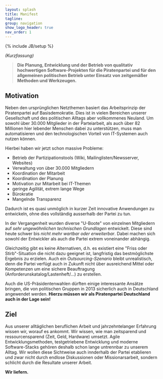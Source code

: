 ```yaml
---
layout: splash 
title: Manifest
tagline: 
group: navigation
show_logo_header: true
nav_order: 1
---
```

{% include JB/setup %}

_(Kurzfassung)_

<blockquote>
<strong>
Die Planung, Entwicklung und der Betrieb von qualitativ hochwertigen Software-Projekten für die Piratenpartei und für den allgemeinen politischen Betrieb unter Einsatz von zeitgemäßer Methoden und Werkzeugen.
</strong>
</blockquote>

<!--
### Was bedeutet Softwareentwicklung?

<p>

  Die deutschsprachige Wikipedia zitiert hierzu Prof. Dr.-Ing. Helmut Balzert
  von der Ruhr-Universität Bochum:
</p>

<blockquote>
  "Zielorientierte Bereitstellung und systematische Verwendung von Prinzipien, Methoden und Werkzeugen für die arbeitsteilige, ingenieurmäßige Entwicklung und Anwendung von umfangreichen Softwaresystemen.“ 
  <small>
    Helmut Balzert, Lehrbuch der Software-Technik. Bd.1. Software-Entwicklung, S.36
  </small>
</blockquote>
-->

<section>
<h2>
  Motivation
</h2>
</section>

Neben den ursprünglichen Netzthemen basiert das Arbeitsprinzip der
Piratenpartei auf Basisdemokratie. Dies ist in vielen Bereichen unserer
Gesellschaft und des politischen Alltags aber vollkommenes Neuland.  Um sowohl über 30.000 Mitglieder in der Parteiarbeit, als auch über 82
Millionen hier lebender Menschen dabei zu unterstützen, muss man automatisieren und den technologischen Vorteil von IT-Systemen auch nutzen können.

Hierbei haben wir jetzt schon massive Probleme:

- Betrieb der Partizipationstools (Wiki, Mailinglisten/Newsserver, Websites)
- Verwaltung von über 30.000 Mitgliedern
- Koordination der Mitarbeit
- Koordination der Planung
- Motivation zur Mitarbeit bei IT-Themen
- geringe Agilität, extrem lange Wege
- Bürokratie
- Mangelnde Transparenz

Dadurch ist es quasi unmöglich in kurzer Zeit innovative Anwendungen zu
entwickeln, ohne dies vollständig ausserhalb der Partei zu tun.

In der Vergangenheit wurden diverse "U-Boote" von einzelnen
Mitgliedern auf _sehr ungewöhnlichen technischen Grundlagen_ entwickelt.
Diese sind heute schwer bis _nicht mehr wartbar oder erweiterbar_.
Dabei machen sich sowohl der Entwickler als auch die Partei extrem
voneinander abhängig.

Gleichzeitig gibt es keine Alternativen, d.h. es existiert eine "Friss
oder Stirb"-Situation die nicht dazu geeignet ist, langfristig das
bestmöglichste Ergebnis zu erzielen. Auch ein _Outsourcing-Szenario_
bleibt unrealistisch, denn die Partei verfügt auch in Zukunft nicht über
ausreichend Mittel oder Kompetenzen um eine sichere Beauftragung
(Anforderunskatalog/Lastenheft/...) zu erstellen.

Auch die US-Präsidentenwahlen dürften einige interessante Ansätze
bringen, die von politischen Gruppen in 2013 sicherlich auch in
Deutschland angewendet werden. __Hierzu müssen wir als Piratenpartei
Deutschland auch in der Lage sein!__

<section>
<h2>
  Ziel
</h2>
</section>

Aus unserer alltäglichen beruflichen Arbeit und jahrzehntelanger
Erfahrung wissen wir, worauf es ankommt. Wir wissen, wie man
zeitsparend und ressourcensparend (Zeit, Geld, Hardware) umsetzt. Agile
Entwicklungsmethoden, testgetriebene Entwicklung und moderne
Software-Stacks gehören deshalb schon lange untrennbar zu unserem Alltag. Wir 
wollen diese Sichtweise auch innderhalb der Partei etablieren und zwar nicht 
durch endlose Diskussionen oder Missionarsarbeit, sondern schlicht durch die Resultate unserer Arbeit.

__**Wir liefern.**__


